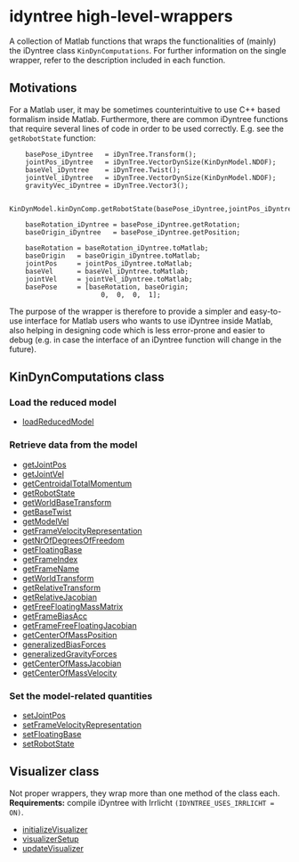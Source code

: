 # idyntree high-level-wrappers

A collection of Matlab functions that wraps the functionalities of (mainly) the iDyntree class `KinDynComputations`. For further information on the single wrapper, refer to the description included in each function.

## Motivations

For a Matlab user, it may be sometimes counterintuitive to use C++ based formalism inside Matlab. Furthermore, there are common iDyntree functions that require several lines of code in order to be used correctly. E.g. see the `getRobotState` function:

```
    basePose_iDyntree   = iDynTree.Transform();
    jointPos_iDyntree   = iDynTree.VectorDynSize(KinDynModel.NDOF);
    baseVel_iDyntree    = iDynTree.Twist();
    jointVel_iDyntree   = iDynTree.VectorDynSize(KinDynModel.NDOF);
    gravityVec_iDyntree = iDynTree.Vector3();

    KinDynModel.kinDynComp.getRobotState(basePose_iDyntree,jointPos_iDyntree,baseVel_iDyntree,jointVel_iDyntree,gravityVec_iDyntree);

    baseRotation_iDyntree = basePose_iDyntree.getRotation;
    baseOrigin_iDyntree   = basePose_iDyntree.getPosition;

    baseRotation = baseRotation_iDyntree.toMatlab;
    baseOrigin   = baseOrigin_iDyntree.toMatlab;
    jointPos     = jointPos_iDyntree.toMatlab;
    baseVel      = baseVel_iDyntree.toMatlab;
    jointVel     = jointVel_iDyntree.toMatlab; 
    basePose     = [baseRotation, baseOrigin;
                       0,  0,  0,  1]; 
```

The purpose of the wrapper is therefore to provide a simpler and easy-to-use interface for Matlab users who wants to use iDyntree inside Matlab, also helping in designing code which is less error-prone and easier to debug (e.g. in case the interface of an iDyntree function will change in the future).

## KinDynComputations class

### Load the reduced model

- [loadReducedModel](loadReducedModel.m)

### Retrieve data from the model

- [getJointPos](getJointPos.m)
- [getJointVel](getJointVel.m)
- [getCentroidalTotalMomentum](getCentroidalTotalMomentum.m)
- [getRobotState](getRobotState.m)
- [getWorldBaseTransform](getWorldBaseTransform.m)
- [getBaseTwist](getBaseTwist.m) 
- [getModelVel](getModelVel.m) 
- [getFrameVelocityRepresentation](getFrameVelocityRepresentation.m)
- [getNrOfDegreesOfFreedom](getNrOfDegreesOfFreedom.m)
- [getFloatingBase](getFloatingBase.m)
- [getFrameIndex](getFrameIndex.m)
- [getFrameName](getFrameName.m)
- [getWorldTransform](getWorldTransform.m) 
- [getRelativeTransform](getRelativeTransform.m) 
- [getRelativeJacobian](getRelativeJacobian.m) 
- [getFreeFloatingMassMatrix](getFreeFloatingMassMatrix.m)
- [getFrameBiasAcc](getFrameBiasAcc.m)
- [getFrameFreeFloatingJacobian](getFrameFreeFloatingJacobian.m)
- [getCenterOfMassPosition](getCenterOfMassPosition.m) 
- [generalizedBiasForces](generalizedBiasForces.m) 
- [generalizedGravityForces](generalizedGravityForces.m)
- [getCenterOfMassJacobian](getCenterOfMassJacobian.m) 
- [getCenterOfMassVelocity](getCenterOfMassVelocity.m) 
 
### Set the model-related quantities
 
- [setJointPos](setJointPos.m) 
- [setFrameVelocityRepresentation](setFrameVelocityRepresentation.m)
- [setFloatingBase](setFloatingBase.m) 
- [setRobotState](setRobotState.m)

## Visualizer class

Not proper wrappers, they wrap more than one method of the class each. **Requirements:** compile iDyntree with Irrlicht `(IDYNTREE_USES_IRRLICHT = ON)`.

- [initializeVisualizer](initializeVisualizer.m)
- [visualizerSetup](visualizerSetup.m)
- [updateVisualizer](updateVisualizer.m)
